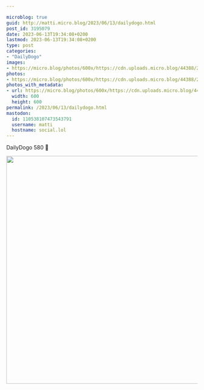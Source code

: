 ```yaml
---

microblog: true
guid: http://matti.micro.blog/2023/06/13/dailydogo.html
post_id: 3195079
date: 2023-06-13T19:34:08+0200
lastmod: 2023-06-13T19:34:08+0200
type: post
categories:
- "DailyDogo"
images:
- https://micro.blog/photos/600x/https://cdn.uploads.micro.blog/44388/2023/05ba862ca0.jpg
photos:
- https://micro.blog/photos/600x/https://cdn.uploads.micro.blog/44388/2023/05ba862ca0.jpg
photos_with_metadata:
- url: https://micro.blog/photos/600x/https://cdn.uploads.micro.blog/44388/2023/05ba862ca0.jpg
  width: 600
  height: 600
permalink: /2023/06/13/dailydogo.html
mastodon:
  id: 110538107473543791
  username: matti
  hostname: social.lol
---
```

DailyDogo 580 🐶

<img src="https://micro.blog/photos/600x/https://blog.martin-haehnel.de/uploads/2023/05ba862ca0.jpg" width="600" height="600" alt="" />
